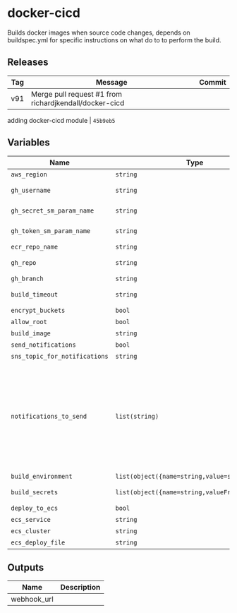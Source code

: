 docker-cicd
======


Builds docker images when source code changes, depends on buildspec.yml for specific instructions on what do to to perform the build.

Releases
------

|Tag | Message | Commit|
--- | --- | ---
v91 | Merge pull request #1 from richardjkendall/docker-cicd

adding docker-cicd module | `45b9eb5`

Variables
------

|Name | Type | Description | Default Value|
--- | --- | --- | ---
`aws_region` | `string` | region where provisioning should happen | ``
`gh_username` | `string` | GitHub username used to access your site source code repo | ``
`gh_secret_sm_param_name` | `string` | name of SSM parameter where GitHub webhook secret is stored | ``
`gh_token_sm_param_name` | `string` | name of SSM parameter where the GitHub Oauth token is stored | ``
`ecr_repo_name` | `string` | name of the ECR repo for the images once built | ``
`gh_repo` | `string` | name of repo containing site source and buildspec.yml file | ``
`gh_branch` | `string` | branch of git repo to use for changes | `master`
`build_timeout` | `string` | how long should we wait (in minutes) before assuming a build has failed | `20`
`encrypt_buckets` | `bool` | encrypt buckets with default AWS keys | `false`
`allow_root` | `bool` | allow build process to become root (sudo) | `false`
`build_image` | `string` | what build image should be used to run the build job | `aws/codebuild/standard:2.0`
`send_notifications` | `bool` | should pipeline notifications be sent | `false`
`sns_topic_for_notifications` | `string` | arn for sns topic to send notifications to | ``
`notifications_to_send` | `list(string)` | which notifications should we send, for values see here https://docs.aws.amazon.com/codestar-notifications/latest/userguide/concepts.html#concepts-api | `[codepipeline-pipeline-pipeline-execution-failed, codepipeline-pipeline-pipeline-execution-canceled, codepipeline-pipeline-pipeline-execution-started, codepipeline-pipeline-pipeline-execution-resumed, codepipeline-pipeline-pipeline-execution-succeeded, codepipeline-pipeline-pipeline-execution-superseded]`
`build_environment` | `list(object({name=string,value=string}))` | non secret environment variables | `[]`
`build_secrets` | `list(object({name=string,valueFrom=string}))` | secret environment variables taken from parameter store | `[]`
`deploy_to_ecs` | `bool` | should the pipeline trigger an ECS deployment | `false`
`ecs_service` | `string` | service name for ECS deployment | ``
`ecs_cluster` | `string` | cluster name for ECS deployment | ``
`ecs_deploy_file` | `string` | name of ECS deployment descriptor file | `deploy.json`

Outputs
------

|Name | Description|
--- | ---
webhook_url | 


